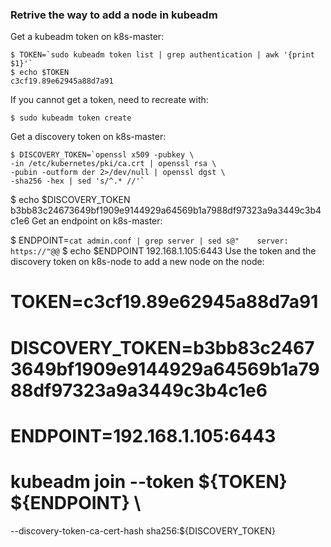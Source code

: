 ### Retrive the way to add a node in kubeadm 

Get a kubeadm token on k8s-master:
```
$ TOKEN=`sudo kubeadm token list | grep authentication | awk '{print $1}'`
$ echo $TOKEN
c3cf19.89e62945a88d7a91
```
If you cannot get a token, need to recreate with:

```
$ sudo kubeadm token create
```
Get a discovery token on k8s-master:

```
$ DISCOVERY_TOKEN=`openssl x509 -pubkey \
-in /etc/kubernetes/pki/ca.crt | openssl rsa \
-pubin -outform der 2>/dev/null | openssl dgst \
-sha256 -hex | sed 's/^.* //'`
```
$ echo $DISCOVERY_TOKEN
b3bb83c24673649bf1909e9144929a64569b1a7988df97323a9a3449c3b4c1e6
Get an endpoint on k8s-master:

$ ENDPOINT=`cat admin.conf | grep server | sed s@"    server: https://"@@`
$ echo $ENDPOINT
192.168.1.105:6443
Use the token and the discovery token on k8s-node to add a new node on the node:

# TOKEN=c3cf19.89e62945a88d7a91
# DISCOVERY_TOKEN=b3bb83c24673649bf1909e9144929a64569b1a7988df97323a9a3449c3b4c1e6
# ENDPOINT=192.168.1.105:6443
#
# kubeadm join --token ${TOKEN} ${ENDPOINT} \
--discovery-token-ca-cert-hash sha256:${DISCOVERY_TOKEN}
